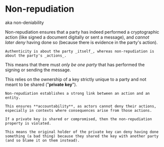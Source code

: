 # Non-repudiation

aka non-deniability

Non-repudiation ensures that a party has indeed performed a cryptographic action (like signed a document digitally or sent a message), and _cannot later deny_ having done so (because there is evidence in the party's action).

~~~admonish note title="Authenticity vs. non-repudiation"
Authenticity is about the party _itself_, whereas non-repudiation is about the party's _actions_.
~~~

This means that there must _only be one party_ that has performed the signing or sending the message. 

This relies on the ownership of a key strictly unique to a party and not meant to be shared ("**private key**").

~~~admonish question title="Why do we want non-repudiation?"
Non-repudiation establishes a strong link between an action and an entity.

This ensures **accountability**, as actors cannot deny their actions, especially in contexts where consequences arise from those actions.
~~~

~~~admonish warning title="Violation of non-repudiation: Private key compromise"
If a private key is shared or compromised, then the non-repudiation property is violated.

This means the original holder of the private key can deny having done something (a bad thing) because they shared the key with another party (and so blame it on them instead).
~~~
